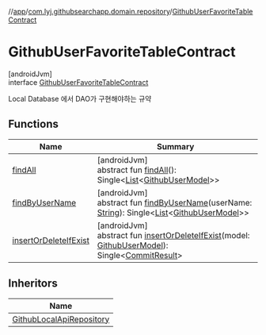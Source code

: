 //[app](../../../index.md)/[com.lyj.githubsearchapp.domain.repository](../index.md)/[GithubUserFavoriteTableContract](index.md)

# GithubUserFavoriteTableContract

[androidJvm]\
interface [GithubUserFavoriteTableContract](index.md)

Local Database 에서 DAO가 구현해야하는 규약

## Functions

| Name | Summary |
|---|---|
| [findAll](find-all.md) | [androidJvm]<br>abstract fun [findAll](find-all.md)(): Single&lt;[List](https://kotlinlang.org/api/latest/jvm/stdlib/kotlin.collections/-list/index.html)&lt;[GithubUserModel](../../com.lyj.githubsearchapp.domain.model/-github-user-model/index.md)&gt;&gt; |
| [findByUserName](find-by-user-name.md) | [androidJvm]<br>abstract fun [findByUserName](find-by-user-name.md)(userName: [String](https://kotlinlang.org/api/latest/jvm/stdlib/kotlin/-string/index.html)): Single&lt;[List](https://kotlinlang.org/api/latest/jvm/stdlib/kotlin.collections/-list/index.html)&lt;[GithubUserModel](../../com.lyj.githubsearchapp.domain.model/-github-user-model/index.md)&gt;&gt; |
| [insertOrDeleteIfExist](insert-or-delete-if-exist.md) | [androidJvm]<br>abstract fun [insertOrDeleteIfExist](insert-or-delete-if-exist.md)(model: [GithubUserModel](../../com.lyj.githubsearchapp.domain.model/-github-user-model/index.md)): Single&lt;[CommitResult](../-commit-result/index.md)&gt; |

## Inheritors

| Name |
|---|
| [GithubLocalApiRepository](../-github-local-api-repository/index.md) |
